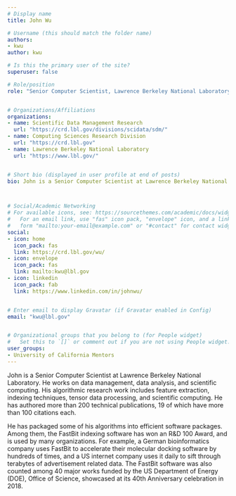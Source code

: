 ```yaml
---
# Display name
title: John Wu

# Username (this should match the folder name)
authors:
- kwu
author: kwu

# Is this the primary user of the site?
superuser: false

# Role/position
role: "Senior Computer Scientist, Lawrence Berkeley National Laboratory"


# Organizations/Affiliations
organizations:
- name: Scientific Data Management Research
  url: "https://crd.lbl.gov/divisions/scidata/sdm/"
- name: Computing Sciences Research Division
  url: "https://crd.lbl.gov"
- name: Lawrence Berkeley National Laboratory
  url: "https://www.lbl.gov/"


# Short bio (displayed in user profile at end of posts)
bio: John is a Senior Computer Scientist at Lawrence Berkeley National Laboratory. He works on data management, data analysis, and scientific computing. His algorithmic research work includes feature extraction, indexing techniques, tensor data processing, and scientific computing. 



# Social/Academic Networking
# For available icons, see: https://sourcethemes.com/academic/docs/widgets/#icons
#   For an email link, use "fas" icon pack, "envelope" icon, and a link in the
#   form "mailto:your-email@example.com" or "#contact" for contact widget.
social:
- icon: home
  icon_pack: fas
  link: https://crd.lbl.gov/wu/
- icon: envelope
  icon_pack: fas
  link: mailto:kwu@lbl.gov
- icon: linkedin
  icon_pack: fab
  link: https://www.linkedin.com/in/johnwu/


# Enter email to display Gravatar (if Gravatar enabled in Config)
email: "kwu@lbl.gov"


# Organizational groups that you belong to (for People widget)
#   Set this to `[]` or comment out if you are not using People widget.
user_groups:
- University of California Mentors
---
```

John is a Senior Computer Scientist at Lawrence Berkeley National Laboratory. He works on data management, data analysis, and scientific computing. His algorithmic research work includes feature extraction, indexing techniques, tensor data processing, and scientific computing.  He has authored more than 200 technical publications, 19 of which have more than 100 citations each.  

He has packaged some of his algorithms into efficient software packages. Among them, the FastBit indexing software has won an R&D 100 Award, and is used by many organizations.  For example, a German bioinformatics company uses FastBit to accelerate their molecular docking software by hundreds of times, and a US internet company uses it daily to sift through terabytes of advertisement related data.  The FastBit software was also counted among 40 major works funded by the US Department of Energy (DOE), Office of Science, showcased at its 40th Anniversary celebration in 2018.
